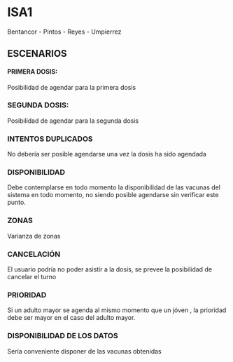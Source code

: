 # ISA1
Bentancor - Pintos - Reyes - Umpierrez

## ESCENARIOS

#### PRIMERA DOSIS:
Posibilidad de agendar para la primera dosis

### SEGUNDA DOSIS:
Posibilidad de agendar para la segunda dosis

### INTENTOS DUPLICADOS
No debería ser posible agendarse una vez la dosis ha sido agendada

### DISPONIBILIDAD
Debe contemplarse en todo momento la disponibilidad de las vacunas del sistema en todo momento, no siendo posible agendarse sin verificar este punto.

### ZONAS
Varianza de zonas

### CANCELACIÓN
El usuario podría no poder asistir a la dosis, se prevee la posibilidad de cancelar el turno

### PRIORIDAD
Si un adulto mayor se agenda al mismo momento que un jóven , la prioridad debe ser mayor en el caso del adulto mayor.

### DISPONIBILIDAD DE LOS DATOS
Sería conveniente disponer de las vacunas obtenidas 
